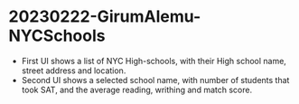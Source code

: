 # 20230222-GirumAlemu-NYCSchools
- First UI shows a list of NYC High-schools, with their High school name, street address and location.
- Second UI shows a selected school name, with number of students that took SAT, and the average reading, writhing and match score.


